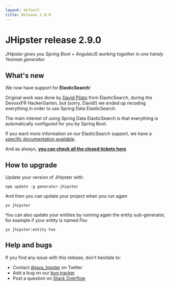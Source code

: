 ```yaml
---
layout: default
title: Release 2.9.0
---
```


JHipster release 2.9.0
==================

*JHipster gives you Spring Boot + AngularJS working together in one handy Yeoman generator.*

What's new
----------

We now have support for __ElasticSearch__!

Original work was done by [David Pilato](https://twitter.com/dadoonet) from ElasticSearch, during the DevoxxFR HackerGarten, but (sorry, David!) we ended up recoding everything in order to use Spring Data ElasticSearch.

The main interest of using Spring Data ElasticSearch is that everything is automatically configured for you by Spring Boot.

If you want more information on our ElasticSearch support, we have a [specific documentation available](http://jhipster.github.io/using_elasticsearch.html).

And as always, __[you can check all the closed tickets here](https://github.com/jhipster/generator-jhipster/issues?q=milestone%3A2.9.0+is%3Aclosed)__.

How to upgrade
------------

Update your version of JHipster with:

```
npm update -g generator-jhipster
```

And then you can update your project when you run again

```
yo jhipster
```

You can also update your entities by running again the entity sub-generator, for example if your entity is named _Foo_

```
yo jhipster:entity Foo
```

Help and bugs
--------------

If you find any issue with this release, don't hesitate to:

- Contact [@java_hipster](https://twitter.com/java_hipster) on Twitter
- Add a bug on our [bug tracker](https://github.com/jhipster/generator-jhipster/issues?state=open)
- Post a question on [Stack Overflow](http://stackoverflow.com/tags/jhipster/info)
